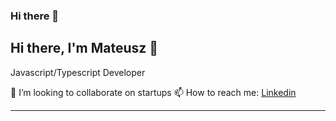 ### Hi there 👋

## Hi there, I'm Mateusz 👋

Javascript/Typescript Developer 

👯 I’m looking to collaborate on startups
📫 How to reach me: [Linkedin](https://www.linkedin.com/in/mateusz-kuriata-mkuriata/)
____
<!--
### Skills

____

**Check out my latest projects below 👇🏾**

**MateuszKuriata/MateuszKuriata** is a ✨ _special_ ✨ repository because its `README.md` (this file) appears on your GitHub profile.

Here are some ideas to get you started:

- 🔭 I’m currently working on ...
- 🌱 I’m currently learning ...
- 👯 I’m looking to collaborate on ...
- 🤔 I’m looking for help with ...
- 💬 Ask me about ...
- 📫 How to reach me: ...
- 😄 Pronouns: ...
- ⚡ Fun fact: ...
-->
